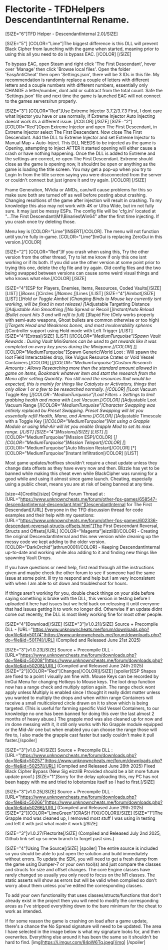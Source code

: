 # Flectorite - TFDHelpers DescendantInternal Rename.
[SIZE="6"]TFD Helper - DescendantInternal 2.0[/SIZE]

[SIZE="5"] [COLOR="Lime"]The biggest difference is this DLL will prevent Black Cipher from launching with the game when started, meaning prior to using this all you need to do is bypass EAC. [/COLOR] [/SIZE]

To bypass EAC, open Steam and right click 'The First Descendant', hover over 'Manage' then click 'Browse local files'. Open the folder 'EasyAntiCheat' then open 'Settings.json', there will be 3 IDs in this file. My recommendation is randomly replace a couple of letters with different letters and a couple numbers with different numbers, essentially only CHANGE a letter/number, dont add or subtract from the total count. Safe the 'Settings.json' file and next time the game is launched EAC will not connect to the games servers/run properly.

[SIZE="3"] [COLOR="Red"]Use Extreme Injector 3.7.2/3.7.3 First, I dont care what Injector you have or use normally, if Extreme Injector Auto Injecting doesnt work its a different issue. [/COLOR] [/SIZE]
[SIZE="2"] [COLOR="Red"]Open Extreme Injector and open The First Descendant, in Extreme Injector select The First Descendant. Now close The First Descendant. Add the DLL to Extreme Injector and set Extreme Injector to Manual Map + Auto-Inject. This DLL NEEDS to be injected as the game is Opening, attempting to Inject AFTER it started opening will either cause a crash or have nothing happening. Once the DLL is added to Extreme and the settings are correct, re-open The First Descendant. Extreme should close as the game is opening now, it shouldnt be open or anything as the game is loading the title screen. You may get a pop-up when you try to Login In from the title screen saying you were disconnected from the server or couldn't connect but just ignore it and try again. [/COLOR] [/SIZE]

Frame Generation, NVidia or AMDs, can/will cause problems for this so make sure both are turned off as well before posting about crashing.
Changing resoltions of the game after injection will result in crashing.
To my knowledge this also may not work with 4K or Ultra Wide, but im not fully sure. It may just be messy ESPs.
The config file will be 'cfg.ini' located at "...The First Descendant\M1\Binaries\Win64" after the first time injecting. If you crash once try deleting those.

Menu key is [COLOR="Lime"]INSERT[/COLOR].
The menu will not function until you're fully in-game.
[COLOR="Lime"]ImGui is replacing ZeroGui in this version.[/COLOR]

[SIZE="2"] [COLOR="Red"]If you crash when using this, Try the other version from the other thread, Try to let me know if only this one isnt working or if its both. If you did use the other version at some point prior to trying this one, delete the cfg file and try again. Old config files and the two being swapped between versions can cause some weird visual things and who knows what else.[/COLOR] [/SIZE]

[SIZE="4"]ESP for Players, Enemies, Items, Resources, Coded Vaults[/SIZE]
[LIST]
[*]Boxes
[*]Circles
[*]Names
[*]Lines
[/LIST]
[SIZE="4"]Aimbot[/SIZE]
[LIST]
[*]Hold or Toggle Aimbot (Changing Binds to Mouse key currently isnt working, will be fixed in next release)
[*]Adjustable Targetting Distance
[*]Adjustable Aim Smoothing
[*]No Spread or Recoil
[*]Instant/Auto Reload (Bullet count hits 3 and will refil to full)
[*]Rapid Fire (Only works properly with semi-auto weapons, Ghost bullets are common otherwise or too high)
[*]Targets Head and Weakness bones, and *most* invulnerability spheres
[*]Controller support using Hold mode with Left Trigger
[/LIST]
[SIZE="4"]Extras[/SIZE]
[LIST]
[*][COLOR="MediumTurquoise"]Spawn Vault Rewards : During Vault MiniGames can be used to get rewards like it was completed on every key press during the Minigame.[/COLOR]
[*][COLOR="MediumTurquoise"]Spawn Generic/World Loot : Will spawn the loot Field Interactables drop, like Vulgus Resource Crates or Void Vessel Containers.[/COLOR]
[*][COLOR="MediumTurquoise"]Custom Research Amounts : Allows Researching more then the standard amount allowed in game on items, Bookmark whatever item and start the research from the Menu after setting Quantity. You still need the resources that would be expected, this is mainly for things like Catalysts or Activators, things that only allow 1 or a few to be researched normally. [/COLOR]
[*]Loot Vacuum Toggle Key
[*][COLOR="MediumTurquoise"]Loot Filters + Settings to limit grabbing health and mana with Loot Vacuum.[/COLOR]
[*]Adjustable Loot Vacuum Range
[*][COLOR="MediumTurquoise"]Character Swapping was entirely replaced bu Preset Swapping. Preset Swapping will let you essentially refill Health, Mana, and Ammo.[/COLOR]
[*]Adjustable Timescale with a Toggle Key
[*][COLOR="MediumTurquoise"]Not using a Grapple Module or using Mid-Air will let you enable Grapple Mod to set its max range.
[/LIST]
[SIZE="4"]Missions[/SIZE]
[LIST]
[*][COLOR="MediumTurquoise"]Mission ESP[/COLOR]
[*][COLOR="MediumTurquoise"]Mission Teleport[/COLOR]
[*][COLOR="MediumTurquoise"]Auto Mission Restart[/COLOR]
[*][COLOR="MediumTurquoise"]Instant Infiltration[/COLOR]
[/LIST]

Most game updates/hotfixes shouldn't require a cheat update unless they change data offsets as they have every now and then. Blizzie has yet to be banned while making this cheat even while BlackCipher was running for a good while and using it almost since game launch. Cheating, especially using a public cheat, means you are at risk of being banned at any time.

[size=4]Credits[/size]
Original Forum Thread at : [URL="https://www.unknowncheats.me/forum/other-fps-games/658547-descendantinternal-descendant.html"]DescendantInternal for The First Descendant[/URL]
Everyone in the TFD discussion thread for code examples and their help with my questions: [URL="https://www.unknowncheats.me/forum/other-fps-games/602336-descendant-reversal-structs-offsets.html"]The First Descendant Reversal, Structs and Offsets[/URL]
[COLOR="Magenta"]eizzliB[/COLOR] - Creating the original DescendantInternal and this new version while cleaning up the messy code we kept adding to the older version.
[COLOR="DarkOrchid"]athrun0001[/COLOR] - Keeping DescendantInternal up-to-date and working while also adding to it and finding new things like spawning Vault Drops.

If you have questions or need help, first read through all the instructions given and maybe check the other forum to see if someone had the same issue at some point. Ill try to respond and help but I am very inconsistent with when I am able to sit down and troubleshoot for hours.

If things aren't working for you, double check things on your side before saying something is broke with the DLL, this version in testing before I uploaded it here had issues but we held back on releasing it until everyone that had issues getting it to work no longer did. Otherwise if an update didnt come out recently, the DLL is most likely working fine for most other people.

[SIZE="4"]Download[/SIZE]
[SIZE="3"]v1.0.21[/SIZE]
Source + Precompile DLL - [URL="https://www.unknowncheats.me/forum/downloads.php?do=file&id=50174"]https://www.unknowncheats.me/forum/downloads.php?do=file&id=50174[/URL]
(Compiled and Released June 21st 2025)

[SIZE="3"]v1.0.23[/SIZE]
Source + Precompile DLL - [URL="https://www.unknowncheats.me/forum/downloads.php?do=file&id=50208"]https://www.unknowncheats.me/forum/downloads.php?do=file&id=50208[/URL]
(Compiled and Released June 24th 2025)
[SIZE="2"][COLOR="Red"]Changes[/COLOR][/SIZE]
[spoiler]ESP Shapes are fixed to a point I visually am fine with. 
Mouse Keys can be recorded by ImGui Menu for changing Hotkeys to Mouse keys.
The loot drop function now has a range check and multiply option again. 
The range check wont apply unless Multiply is enabled since I thought it really didnt matter unless you wanted to multiply the drops and when within range Containers will receive a small multicolored circle drawn on it to show which is being targeted. (This is useful for farming specific Void Vessel Containers, to our knowledge no one has been banned for doing this over the last almost 2 months of heavy abuse.)
The grapple mod was also cleaned up for now and im done messing with it, it still only works with No Grapple module equipped or the Mid-Air one but when enabled you can choose the range those will fire to, I also made the grapple cast faster but sadly couldn't make it pull faster.[/spoiler]

[SIZE="3"]v1.0.24[/SIZE]
Source + Precompile DLL : [URL="https://www.unknowncheats.me/forum/downloads.php?do=file&id=50257"]https://www.unknowncheats.me/forum/downloads.php?do=file&id=50257[/URL]
(Compiled and Released June 28th 2025)
Fixed Black Cipher Bypass (New Sig eizzilB Provided should be a bit more future update proof.)
[SIZE="1"]Sorry for the delay uploading this, my PC has not been happy with me and tried to lobotomize itself so I had to first.[/SIZE]

[SIZE="3"]v1.0.25[/SIZE]
Source + Precompile DLL - [URL="https://www.unknowncheats.me/forum/downloads.php?do=file&id=50266"]https://www.unknowncheats.me/forum/downloads.php?do=file&id=50266[/URL]
(Compiled and Released June 29th 2025)
[SIZE="2"][COLOR="LimeGreen"]CRASH FIX[/COLOR][/SIZE]
[SIZE="1"]The Grapple mod was cleaned up, I removed most stuff I was using in testing and left it with just what made it work.[/SIZE]

[SIZE="3"]v1.0.27/Flectorite[/SIZE]
(Compiled and Released July 2nd 2025, Github link set up so new branch to forget past sins.)

[SIZE="4"]Using The Source[/SIZE]
[spoiler]
The entire source is included so you should be able to just open the solution and build immediately without errors.
To update the SDK, you will need to get a fresh dump from the game using Dumper-7 or your own tool(s) and just compare the classes and structs for size and offset changes. The core Engine classes have rarely changed so usually you only need to focus on the M1 classes.
The static asserts will show as errors but will be valid when compiled so don't worry about them unless you've edited the corresponding classes.

To add your own functionality that uses classes/structs/functions that don't already exist in the project then you will need to modify the corresponding areas as I've stripped everything down to the bare minimum for the cheat to work as intended.

If for some reason the game is crashing on load after a game update, there's a chance the No Spread signature will need to be updated. The area I have selected in the image below is what my signature looks for, and then overwrites. Everything else around it has been the same so it shouldn't be hard to find.
[img]https://i.imgur.com/84pW6Tq.jpeg[/img]
[/spoiler]
